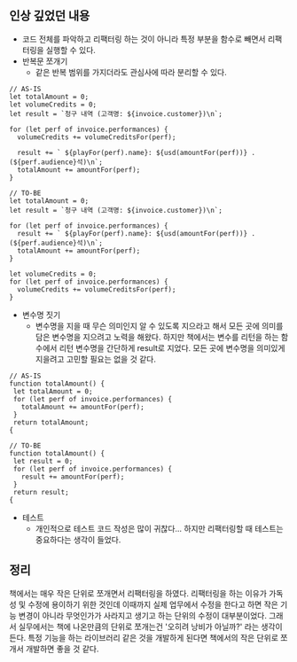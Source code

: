 ## 인상 깊었던 내용
- 코드 전체를 파악하고 리팩터링 하는 것이 아니라 특정 부분을 함수로 빼면서 리팩터링을 실행할 수 있다.
- 반복문 쪼개기
    - 같은 반복 범위를 가지더라도 관심사에 따라 분리할 수 있다.
```
// AS-IS
let totalAmount = 0;
let volumeCredits = 0;
let result = `청구 내역 (고객명: ${invoice.customer})\n`;

for (let perf of invoice.performances) {
  volumeCredits += volumeCreditsFor(perf);

  result += ` ${playFor(perf).name}: ${usd(amountFor(perf))} . (${perf.audience}석)\n`;
  totalAmount += amountFor(perf);
}

// TO-BE
let totalAmount = 0;
let result = `청구 내역 (고객명: ${invoice.customer})\n`;

for (let perf of invoice.performances) {
  result += ` ${playFor(perf).name}: ${usd(amountFor(perf))} . (${perf.audience}석)\n`;
  totalAmount += amountFor(perf);
}

let volumeCredits = 0;
for (let perf of invoice.performances) {
  volumeCredits += volumeCreditsFor(perf);
}
```

- 변수명 짓기
    - 변수명을 지을 때 무슨 의미인지 알 수 있도록 지으라고 해서 모든 곳에 의미를 담은 변수명을 지으려고 노력을 해왔다. 하지만 책에서는 변수를 리턴을 하는 함수에서 리턴 변수명을 간단하게 result로 지었다. 모든 곳에 변수명을 의미있게 지을려고 고민할 필요는 없을 것 같다.
 ```
// AS-IS
function totalAmount() {
  let totalAmount = 0;
  for (let perf of invoice.performances) {
    totalAmount += amountFor(perf);
  }
  return totalAmount;
{

// TO-BE
function totalAmount() {
  let result = 0;
  for (let perf of invoice.performances) {
    result += amountFor(perf);
  }
  return result;
{
```
- 테스트
    - 개인적으로 테스트 코드 작성은 많이 귀찮다… 하지만 리팩터링할 때 테스트는 중요하다는 생각이 들었다.

## 정리
책에서는 매우 작은 단위로 쪼개면서 리팩터링을 하였다. 리팩터링을 하는 이유가 가독성 및 수정에 용이하기 위한 것인데 이때까지 실제 업무에서 수정을 한다고 하면 작은 기능 변경이 아니라 무엇인가가 사라지고 생기고 하는 단위의 수정이 대부분이었다. 그래서 실무에서는 책에 나온만큼의 단위로 쪼개는건 '오히려 낭비가 아닐까?' 라는 생각이 든다. 특정 기능을 하는 라이브러리 같은 것을 개발하게 된다면 책에서의 작은 단위로 쪼개서 개발하면 좋을 것 같다.


